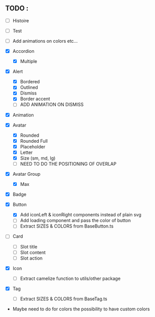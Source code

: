 ## TODO :

- [ ] Histoire
- [ ] Test
- [ ] Add animations on colors etc...

- [x] Accordion
    - [x] Multiple
- [x] Alert
    - [x] Bordered
    - [x] Outlined
    - [x] Dismiss
    - [x] Border accent
    - [ ] ADD ANIMATION ON DISMISS
- [x] Animation
- [x] Avatar
    - [x] Rounded
    - [x] Rounded Full
    - [x] Placeholder
    - [x] Letter
    - [x] Size (sm, md, lg)
    - [ ] NEED TO DO THE POSITIONING OF OVERLAP
- [x] Avatar Group
    - [x] Max
- [x] Badge
- [x] Button
    - [x] Add iconLeft & iconRight components instead of plain svg
    - [ ] Add loading component and pass the color of button
    - [ ] Extract SIZES & COLORS from BaseButton.ts
- [ ] Card
    - [ ] Slot title
    - [ ] Slot content
    - [ ] Slot action
- [x] Icon
    - [ ] Extract camelize function to utils/other package
- [x] Tag
    - [ ] Extract SIZES & COLORS from BaseTag.ts

- Maybe need to do for colors the possibility to have custom colors
